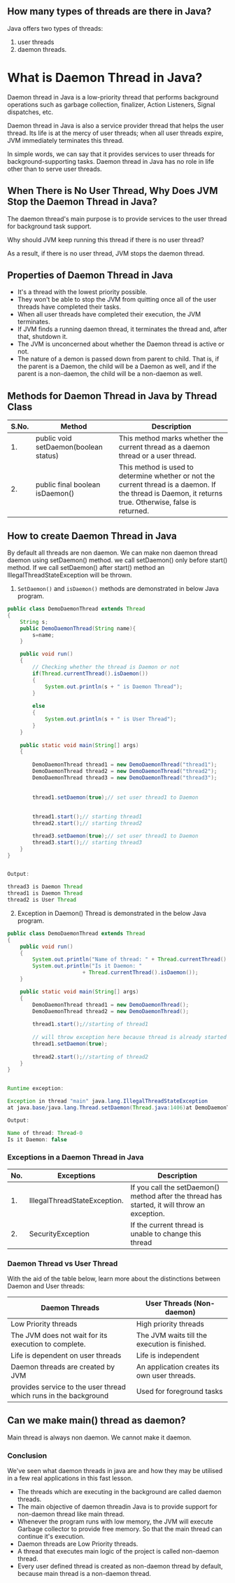 
## How many types of threads are there in Java?
    
Java offers two types of threads:
1. user threads
2. daemon threads.

# What is Daemon Thread in Java?

Daemon thread in Java is a low-priority thread that performs background operations such as garbage collection, finalizer, Action Listeners, Signal dispatches, etc.

Daemon thread in Java is also a service provider thread that helps the user thread. Its life is at the mercy of user threads; when all user threads expire, JVM immediately terminates this thread.

In simple words, we can say that it provides services to user threads for background-supporting tasks. Daemon thread in Java has no role in life other than to serve user threads.

## When There is No User Thread, Why Does JVM Stop the Daemon Thread in Java?

The daemon thread's main purpose is to provide services to the user thread for background task support.

Why should JVM keep running this thread if there is no user thread?

As a result, if there is no user thread, JVM stops the daemon thread.

## Properties of Daemon Thread in Java

* It's a thread with the lowest priority possible.
* They won't be able to stop the JVM from quitting once all of the user threads have completed their tasks.
* When all user threads have completed their execution, the JVM terminates.
* If JVM finds a running daemon thread, it terminates the thread and, after that, shutdown it.
* The JVM is unconcerned about whether the Daemon thread is active or not.
* The nature of a demon is passed down from parent to child. That is, if the parent is a Daemon, the child will be a Daemon as well, and if the parent is a non-daemon, the child will be a non-daemon as well.

## Methods for Daemon Thread in Java by Thread Class

| S.No.	| Method | Description |
|---|---|---|
| 1. | public void setDaemon(boolean status) | This method marks whether the current thread as a daemon thread or a user thread. |
| 2. | public final boolean isDaemon() | This method is used to determine whether or not the current thread is a daemon. If the thread is Daemon, it returns true. Otherwise, false is returned. |

## How to create Daemon Thread in Java

By default all threads are non daemon. We can make non daemon thread daemon using setDaemon() method. we call setDaemon() only before start() method. If we call setDaemon() after start() method an IllegalThreadStateException will be thrown.


1. ``SetDaemon()`` and ``isDaemon()`` methods are demonstrated in below Java program.

```java
public class DemoDaemonThread extends Thread
{
	String s;
	public DemoDaemonThread(String name){
		s=name;
	}

	public void run()
	{
		// Checking whether the thread is Daemon or not
		if(Thread.currentThread().isDaemon())
		{
			System.out.println(s + " is Daemon Thread");
		}
		
		else
		{
			System.out.println(s + " is User Thread");
		}
	}
	
	public static void main(String[] args)
	{
	
		DemoDaemonThread thread1 = new DemoDaemonThread("thread1");
		DemoDaemonThread thread2 = new DemoDaemonThread("thread2");
		DemoDaemonThread thread3 = new DemoDaemonThread("thread3");
	
		
		thread1.setDaemon(true);// set user thread1 to Daemon
			
		
		thread1.start();// starting thread1
		thread2.start();// starting thread2

		thread3.setDaemon(true);// set user thread1 to Daemon
		thread3.start();// starting thread3		
	}
}


Output:

thread3 is Daemon Thread
thread1 is Daemon Thread
thread2 is User Thread
```

2. Exception in Daemon() Thread is demonstrated in the below Java program.

```java
public class DemoDaemonThread extends Thread
{
	public void run()
	{
		System.out.println("Name of thread: " + Thread.currentThread().getName());
		System.out.println("Is it Daemon: "
						+ Thread.currentThread().isDaemon());
	}

	public static void main(String[] args)
	{
		DemoDaemonThread thread1 = new DemoDaemonThread();
		DemoDaemonThread thread2 = new DemoDaemonThread();
		
		thread1.start();//starting of thread1
		
		// will throw exception here because thread is already started
		thread1.setDaemon(true);
		
		thread2.start();//starting of thread2
	}
}


Runtime exception:

Exception in thread "main" java.lang.IllegalThreadStateException
at java.base/java.lang.Thread.setDaemon(Thread.java:1406)at DemoDaemonThread.main(DemoDaemonThread.java:18)

Output:

Name of thread: Thread-0
Is it Daemon: false
```

### Exceptions in a Daemon Thread in Java

| No. |	Exceptions |	Description |
| --- | --- | --- |
| 1.	| IllegalThreadStateException. |	If you call the setDaemon() method after the thread has started, it will throw an exception. |
| 2. |	SecurityException	| If the current thread is unable to change this thread |

### Daemon Thread vs User Thread

With the aid of the table below, learn more about the distinctions between Daemon and User threads:

| Daemon Threads |	User Threads (Non-daemon) |
| --- | --- |
| Low Priority threads |	High priority threads |
| The JVM does not wait for its execution to complete. |	The JVM waits till the execution is finished. |
| Life is dependent on user threads	| Life is independent |
| Daemon threads are created by JVM | 	An application creates its own user threads. |
| provides service to the user thread which runs in the background |	Used for foreground tasks |

## Can we make main() thread as daemon?

Main thread is always non daemon. We cannot make it daemon.

### Conclusion

We've seen what daemon threads in java are and how they may be utilised in a few real applications in this fast lesson.

* The threads which are executing in the background are called daemon threads.
* The main objective of daemon threadin Java is to provide support for non-daemon thread like main thread.
* Whenever the program runs with low memory, the JVM will execute Garbage collector to provide free memory. So that the main thread can continue it's execution.
* Daemon threads are Low Priority threads.
* A thread that executes main logic of the project is called non-daemon thread.
* Every user defined thread is created as non-daemon thread by default, because main thread is a non-daemon thread.